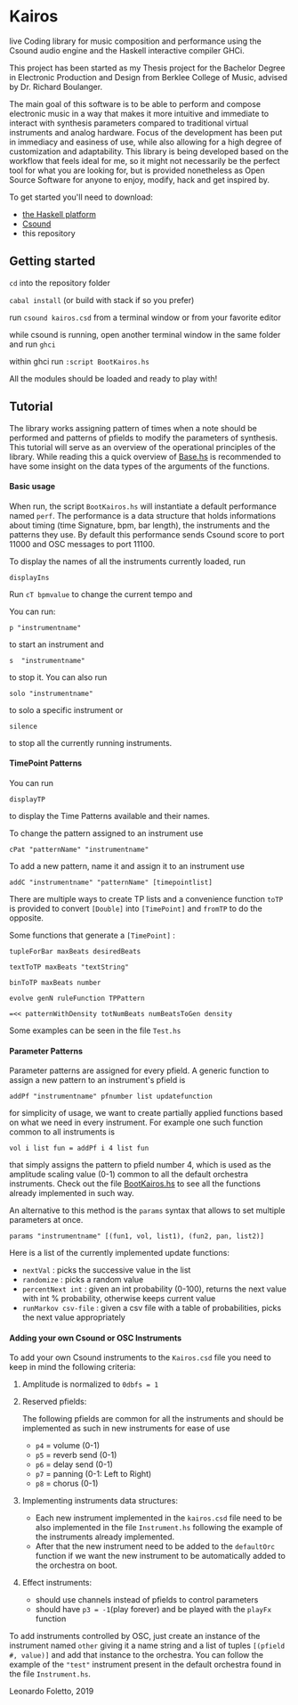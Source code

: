 # Kairos

live Coding library for music composition and performance using the Csound audio engine and the Haskell interactive compiler GHCi.

This project has been started as my Thesis project for the Bachelor Degree in Electronic Production and Design from Berklee College of Music, advised by Dr. Richard Boulanger.

The main goal of this software is to be able to perform and compose electronic music in a way that makes it more intuitive and immediate to interact with synthesis parameters compared to traditional virtual instruments and analog hardware. Focus of the development has been put in immediacy and easiness of use, while also allowing for a high degree of customization and adaptability. This library is being developed based on the workflow that feels ideal for me, so it might not necessarily be the perfect tool for what you are looking for, but is provided nonetheless as Open Source Software for anyone to enjoy, modify, hack and get inspired by.

To get started you'll need to download:
- [the Haskell platform]
- [Csound]
- this repository

## Getting started


`cd` into the repository folder

`cabal install` (or build with stack if so you prefer)

run `csound kairos.csd` from a terminal window or from your favorite editor

while csound is running, open another terminal window in the same folder and run `ghci`

within ghci run `:script BootKairos.hs`

All the modules should be loaded and ready to play with!

## Tutorial


The library works assigning pattern of times when a note should be performed and patterns of pfields to modify the parameters of synthesis.
This tutorial will serve as an overview of the operational principles of the library. While reading this a quick overview of [Base.hs] is recommended to have some insight on the data types of the arguments of the functions.

#### Basic usage

When run, the script `BootKairos.hs` will instantiate a default performance named `perf`.
The performance is a data structure  that holds informations  about timing (time Signature, bpm, bar length), the instruments and the patterns they use.
By default this performance sends Csound score to port 11000 and OSC messages to port 11100.

To display the names of all the instruments currently loaded, run

`displayIns`

Run `cT bpmvalue` to change the current tempo and

You can run:

`p "instrumentname"`

to start an instrument and

`s  "instrumentname"`

to stop it.  You can also run

`solo "instrumentname"`

to solo a specific instrument or

`silence`

to stop all the currently running instruments.

#### TimePoint Patterns

You can run

`displayTP`

to display the Time Patterns available and their names.

To change the pattern assigned to an instrument use

`cPat "patternName" "instrumentname"`

To add a new pattern, name it and assign it to an instrument use

`addC "instrumentname" "patternName" [timepointlist]`

There are multiple ways to create TP lists and a convenience function `toTP` is provided to convert `[Double]` into `[TimePoint]` and `fromTP` to do the opposite.

Some functions that generate a `[TimePoint]` :

`tupleForBar maxBeats desiredBeats`

`textToTP maxBeats "textString"`

`binToTP maxBeats number`

`evolve genN ruleFunction TPPattern`

`=<< patternWithDensity totNumBeats numBeatsToGen density`

Some examples can be seen in the file `Test.hs`

#### Parameter Patterns

Parameter patterns are assigned for every pfield. A generic function to assign a new pattern to an instrument's pfield  is

`addPf "instrumentname" pfnumber list updatefunction`

for simplicity of usage, we want to create partially applied functions based on what we need in every instrument. For example one such function common to all  instruments is

`vol i list fun = addPf i 4 list fun`

that simply assigns the pattern to pfield number 4, which is used as the amplitude scaling value (0-1) common to all the default orchestra instruments.
Check out the file [BootKairos.hs] to see all the functions already implemented in such way.

An alternative to this method is the `params` syntax that allows to set multiple parameters at once.

`params "instrumentname" [(fun1, vol, list1), (fun2, pan, list2)]`

Here is a list of the currently implemented update functions:
- `nextVal` : picks the successive value in the list
- `randomize` : picks a random value
- `percentNext int` : given an int probability (0-100), returns the next value with int % probability, otherwise keeps current value
- `runMarkov csv-file` : given a csv file with a table of probabilities, picks the next value appropriately

#### Adding your own Csound or OSC Instruments

To add your own Csound instruments to the `Kairos.csd` file
you need to keep in mind the following criteria:

1. Amplitude is normalized to `0dbfs = 1`

2. Reserved pfields:

   The following pfields are common for all the instruments and should be implemented as such in new instruments for ease of use

   - `p4` = volume (0-1)
   - `p5` = reverb send (0-1)
   - `p6` = delay send (0-1)
   - `p7` = panning  (0-1: Left to Right)
   - `p8` = chorus (0-1)

3. Implementing instruments data structures:

   - Each new instrument implemented in the `kairos.csd` file need to be also implemented in the file `Instrument.hs` following the example of the instruments already implemented.
   - After that the new instrument need to be added to the `defaultOrc` function if we want the new instrument to be automatically added to the orchestra on boot.

4. Effect instruments:

   - should use channels instead of pfields to control parameters
   - should have `p3 = -1`(play forever) and be played with the `playFx` function

To add instruments controlled by OSC, just create an instance of the instrument named `other` giving it a name string and a list of tuples `[(pfield #, value)]` and add that instance to the orchestra. You can follow the example of the `"test"` instrument present in the default orchestra found in the file `Instrument.hs`.

Leonardo Foletto, 2019

[the Haskell platform]: https://www.haskell.org/downloads/
[Csound]: https://csound.com/download.html
[Base.hs]: https://github.com/Leofltt/Kairos/blob/master/src/kairos/Base.hs
[BootKairos.hs]: https://github.com/Leofltt/Kairos/blob/master/BootKairos.hs
